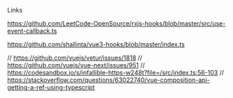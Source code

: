 Links

https://github.com/LeetCode-OpenSource/rxjs-hooks/blob/master/src/use-event-callback.ts

https://github.com/shallinta/vue3-hooks/blob/master/index.ts


// https://github.com/vuejs/vetur/issues/1818
    // https://github.com/vuejs/vue-next/issues/951
    // https://codesandbox.io/s/infallible-https-w248t?file=/src/index.ts:56-103
    // https://stackoverflow.com/questions/63022740/vue-composition-api-getting-a-ref-using-typescript